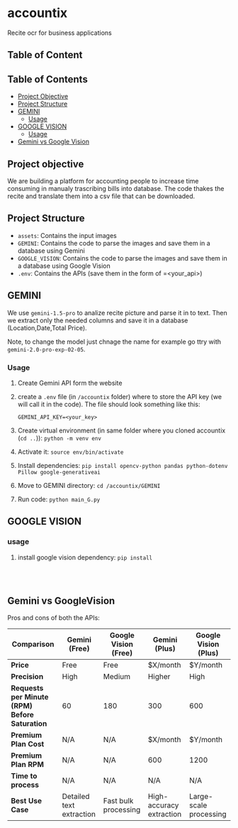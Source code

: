 # accountix
Recite ocr for business applications

## Table of Content

## Table of Contents

- [Project Objective](#project-objective)
- [Project Structure](#project-structure)
- [GEMINI](#gemini)
  - [Usage](#usage)
- [GOOGLE VISION](#google-vision)
  - [Usage](#usage-1)
- [Gemini vs Google Vision](#gemini-vs-google-vision)

## Project objective

We are building a platform for accounting people to increase time consuming in manualy trascribing bills into database. The code thakes the recite and translate them into a csv file that can be downloaded.

## Project Structure

- `assets`: Contains the input images
- `GEMINI`: Contains the code to parse the images and save them in a database using Gemini
- `GOOGLE_VISION`: Contains the code to parse the images and save them in a database using Google Vision
- `.env`: Contains the APIs (save them in the form of <NAME>=<your_api>)

## GEMINI

We use `gemini-1.5-pro` to analize recite picture and parse it in to text. Then we extract only the needed columns and save it in a database (Location,Date,Total Price).

Note, to change the model just chnage the name for example go ttry with `gemini-2.0-pro-exp-02-05`.

### Usage

1. Create Gemini API form the website
2. create a `.env` file (in `/accountix` folder) where to store the API key (we will call it in the code). The file should look something like this:

    ```
    GEMINI_API_KEY=<your_key>
    ```

3. Create virtual environment (in same folder where you cloned accountix (`cd ..`)): `python -m venv env`
4. Activate it: `source env/bin/activate`
5. Install dependencies: `pip install opencv-python pandas python-dotenv Pillow google-generativeai`
6. Move to GEMINI directory: `cd /accountix/GEMINI`
7. Run code: `python main_G.py`


## GOOGLE VISION

### usage

1. install google vision dependency: `pip install `


<br>
<br>

## Gemini vs GoogleVision

Pros and cons of both the APIs:


| Comparison          | Gemini (Free) | Google Vision (Free) | Gemini (Plus) | Google Vision (Plus) |
|---------------------|--------------|----------------------|--------------|----------------------|
| **Price**          | Free         | Free                 | $X/month     | $Y/month             |
| **Precision**      | High         | Medium               | Higher       | High                 |
| **Requests per Minute (RPM) Before Saturation** | 60  | 180   | 300  | 600  |
| **Premium Plan Cost** | N/A         | N/A                  | $X/month     | $Y/month             |
| **Premium Plan RPM**  | N/A         | N/A                  | 600          | 1200                 |
| **Time to process**   | N/A         | N/A                  | N/A          | N/A                 |
| **Best Use Case**   | Detailed text extraction | Fast bulk processing | High-accuracy extraction | Large-scale processing |


